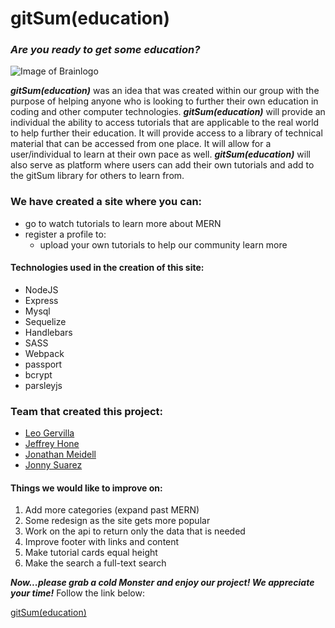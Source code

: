 # gitSum(education)
### _Are you ready to get some education?_

![Image of Brainlogo](https://uofu-project-2.herokuapp.com/images/brainlogo.svg)

_**gitSum(education)**_ was an idea that was created within our group with the purpose of helping anyone who is looking to further their own education in coding and other computer technologies. _**gitSum(education)**_ will provide  an individual the ability to access tutorials that are applicable to the real world to help further their education. It will provide access to a library of technical material that can be accessed from one place. It will allow for a user/individual to learn at their own pace as well. _**gitSum(education)**_ will also serve as platform where users can add their own tutorials and add to the gitSum library for others to learn from.

### We have created a site where you can:
* go to watch tutorials to learn more about MERN
* register a profile to:
  * upload your own tutorials to help our community learn more

#### Technologies used in the creation of this site:
* NodeJS
* Express
* Mysql
* Sequelize
* Handlebars
* SASS
* Webpack
* passport
* bcrypt
* parsleyjs

### Team that created this project:
* [Leo Gervilla](https://www.linkedin.com/in/leonardo-gervilla-160609141/)
* [Jeffrey Hone](https://www.linkedin.com/in/terik-hone-38b671bb/)
* [Jonathan Meidell](https://www.linkedin.com/in/jonathan-meidell-4394286a/)
* [Jonny Suarez](https://www.linkedin.com/in/jonathan-suarez-a93778121/)

#### Things we would like to improve on:
1. Add more categories (expand past MERN)
2. Some redesign as the site gets more popular
3. Work on the api to return only the data that is needed
4. Improve footer with links and content
5. Make tutorial cards equal height
6. Make the search a full-text search

_**Now...please grab a cold Monster and enjoy our project! We appreciate your time!**_ Follow the link below:

[gitSum(education)](https://uofu-project-2.herokuapp.com/)
